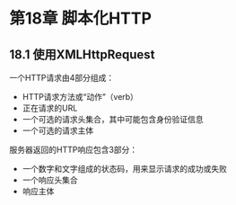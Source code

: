 # 第18章 脚本化HTTP

## 18.1 使用XMLHttpRequest

一个HTTP请求由4部分组成：

* HTTP请求方法或“动作”（verb）
* 正在请求的URL
* 一个可选的请求头集合，其中可能包含身份验证信息
* 一个可选的请求主体

服务器返回的HTTP响应包含3部分：

* 一个数字和文字组成的状态码，用来显示请求的成功或失败
* 一个响应头集合
* 响应主体


